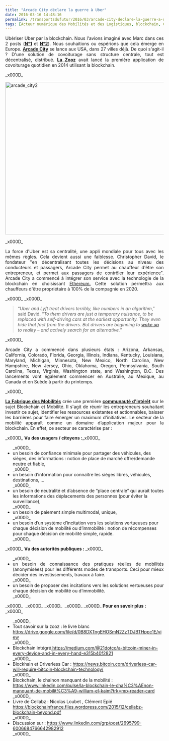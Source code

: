 ```yaml
---
title: "Arcade City déclare la guerre à Uber"
date: 2016-03-16 14:48:16
permalink: /transportsdufutur/2016/03/arcade-city-declare-la-guerre-a-uber.html
tags: [Acteur numérique des Mobilités et des Logistiques, blockchain, Comment agir pour changer les pratiques ?, covoiturage, Non classé, Uber]
---
```


<p style="text-align: justify">Ubériser Uber par la blockchain. Nous l'avions imaginé avec Marc dans ces 2 posts (<a href="http://transportsdufutur.ademe.fr/2015/07/viendra-luberisation-duber.html" target="_blank"><strong>N°1</strong></a> et <a href="http://transportsdufutur.ademe.fr/2015/07/puis-viendra-luberisation-duber.html" target="_blank"><strong>N°2</strong></a>). Nous souhaitions ou espérions que cela émerge en Europe. <a href="https://arcade.city/" target="_blank"><strong>Arcade City</strong></a> se lance aux USA, dans 27 villes déjà. De quoi s'agit-il ? D'une solution de covoiturage sans structure centrale, tout est décentralisé, distribué. <a href="http://transportsdufutur.ademe.fr/2014/11/start-up-du-covoiturage-de-lautopartage-de-lappairage-temps-reel-de-siege-libre.html" target="_blank"><strong>La Zooz</strong></a> avait lancé la première application de covoiturage quotidien en 2014 utilisant la blockchain.</p>_x000D_
<p style="text-align: justify"><a href="http://transportsdufutur.ademe.fr/wp-content/uploads/sites/6/2016/03/arcade_city2.jpg"><img class="aligncenter wp-image-4165 size-full" src="http://transportsdufutur.ademe.fr/wp-content/uploads/sites/6/2016/03/arcade_city2.jpg" alt="arcade_city2" width="725" height="483" /></a><!--more--></p>_x000D_
<p style="text-align: justify">La force d'Uber est sa centralité, une appli mondiale pour tous avec les mêmes règles. Cela devient aussi une faiblesse. Christopher David, le fondateur "en décentralisant toutes les décisions au niveau des conducteurs et passagers, Arcade City permet au chauffeur d'être son entrepreneur, et permet aux passagers de contrôler leur expérience". Arcade City a commencé à intégrer son service avec la technologie de la blockchain en choisissant <a href="https://ethereum.org/" target="_blank">Ethereum.</a> Cette solution permettra aux chauffeurs d'être propriétaire à 100% de la compagnie en 2020.</p>_x000D_
_x000D_
<blockquote>“<em>Uber and Lyft treat drivers terribly, like numbers in an algorithm</em>,” said David. “<em>To them drivers are just a temporary nuisance, to be replaced with self-driving cars at the earliest opportunity. They even hide that fact from the drivers. But drivers are beginning to <a href="http://mashable.com/2016/01/07/uber-lyft-self-driving-cars/" target="_blank">wake up</a> to reality – and actively search for an alternative.</em>”</blockquote>_x000D_
<p style="text-align: justify">Arcade City a commencé dans plusieurs états : Arizona, Arkansas, California, Colorado, Florida, Georgia, Illinois, Indiana, Kentucky, Louisiana, Maryland, Michigan, Minnesota, New Mexico, North Carolina, New Hampshire, New Jersey, Ohio, Oklahoma, Oregon, Pennsylvania, South Carolina, Texas, Virginia, Washington state, and Washington, D.C. Des lancements vont également commencer en Australie, au Mexique, au Canada et en Suède à partir du printemps.</p>_x000D_
<p style="text-align: justify"><a href="http://lafabriquedesmobilites.fr" target="_blank"><strong>La Fabrique des Mobilités</strong></a> crée une première <a href="http://communautesfabmob.strikingly.com/" target="_blank"><strong>communauté d'intérêt</strong></a> sur le sujet Blockchain et Mobilité. Il s'agit de réunir les entrepreneurs souhaitant investir ce sujet, identifier les ressources existantes et actionnables, baisser les barrières pour faire émerger un maximum d'initiatives. Le secteur de la mobilité apparaît comme un domaine d’application majeur pour la blockchain. En effet, ce secteur se caractérise par :</p>_x000D_
<b>Vu des usagers / citoyens :</b>_x000D_
<ul>_x000D_
	<li>un besoin de confiance minimale pour partager des véhicules, des sièges, des informations : notion de place de marché offre/demande neutre et fiable,</li>_x000D_
	<li>un besoin d’information pour connaître les sièges libres, véhicules, destinations, …</li>_x000D_
	<li>un besoin de neutralité et d’absence de “place centrale” qui aurait toutes les informations des déplacements des personnes (pour éviter la surveillance),</li>_x000D_
	<li>un besoin de paiement simple multimodal, unique,</li>_x000D_
	<li>un besoin d’un système d’incitation vers les solutions vertueuses pour chaque décision de mobilité ou d’immobilité : notion de récompenses pour chaque décision de mobilité simple, rapide.</li>_x000D_
</ul>_x000D_
<b>Vu des autorités publiques : </b>_x000D_
<ul>_x000D_
	<li style="text-align: justify">un besoin de connaissance des pratiques réelles de mobilités (anonymisées) pour les différents modes de transports. Ceci pour mieux décider des investissements, travaux à faire.</li>_x000D_
	<li style="text-align: justify">un besoin de proposer des incitations vers les solutions vertueuses pour chaque décision de mobilité ou d’immobilité.</li>_x000D_
</ul>_x000D_
 _x000D_
_x000D_
 _x000D_
_x000D_
<b>Pour en savoir plus : </b>_x000D_
<ul>_x000D_
	<li>Tout savoir sur la zooz : le livre blanc <a href="https://drive.google.com/file/d/0B8DXTngEHOSmN2ZzTDJBTHppc1E/view">https://drive.google.com/file/d/0B8DXTngEHOSmN2ZzTDJBTHppc1E/view</a></li>_x000D_
	<li>Blockchain intégré<a href="http://www.linkedin.com/redir/redirect?url=https%3A%2F%2Fmedium%2Ecom%2F%4021dotco%2Fa-bitcoin-miner-in-every-device-and-in-every-hand-e315b40f2821&urlhash=04dD&_t=tracking_anet"> https://medium.com/@21dotco/a-bitcoin-miner-in-every-device-and-in-every-hand-e315b40f2821</a></li>_x000D_
	<li>Blockhain et Driverless Car : <a href="https://news.bitcoin.com/driverless-car-will-require-bitcoin-blockchain-technology/">https://news.bitcoin.com/driverless-car-will-require-bitcoin-blockchain-technology/</a></li>_x000D_
	<li>Blockchain, le chainon manquant de la mobilité : <a href="https://www.linkedin.com/pulse/la-blockchain-le-cha%C3%AEnon-manquant-de-mobilit%C3%A9-william-el-kaim?trk=mp-reader-card">https://www.linkedin.com/pulse/la-blockchain-le-cha%C3%AEnon-manquant-de-mobilit%C3%A9-william-el-kaim?trk=mp-reader-card</a></li>_x000D_
	<li>Livre de Cellabz : Nicolas Loubet , Clément Epié <a href="https://blockchainfrance.files.wordpress.com/2015/12/cellabz-blockchain-beyond.pdf">https://blockchainfrance.files.wordpress.com/2015/12/cellabz-blockchain-beyond.pdf</a></li>_x000D_
	<li>Discussion sur : <a href="https://www.linkedin.com/grp/post/2695799-6006684766642982912">https://www.linkedin.com/grp/post/2695799-6006684766642982912</a></li>_x000D_
</ul>
